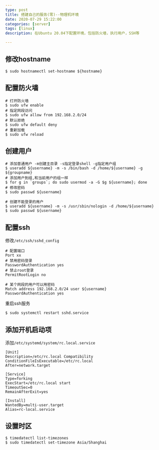 ```yaml
---
type: post
title: 搭建自己的服务(零)--物理机环境
date: 2020-07-29 15:22:00
categories: [server]
tags: [linux]
description: 在Ubuntu 20.04下配置环境，包括防火墙，执行用户，SSH等

---
```


## 修改hostname
```shell script
$ sudo hostnamectl set-hostname ${hostname}
```

## 配置防火墙
```shell script
# 打开防火墙
$ sudo ufw enable
# 指定网段访问
$ sudo ufw allow from 192.168.2.0/24
# 默认拒绝
$ sudo ufw default deny
# 重新加载
$ sudo ufw reload
```

## 创建用户
```shell script
# 添加普通用户 -m创建主目录 -s指定登录shell -g指定用户组
$ useradd ${username} -m -s /bin/bash -d /home/${username} -g ${groupname}
# 添加用户到组,和当前用户的组一样
$ for g in `groups`; do sudo usermod -a -G $g ${username}; done
# 修改密码
$ sudo passwd ${username}

# 创建不能登录的用户
$ useradd ${username} -m -s /usr/sbin/nologin -d /home/${username}
$ sudo passwd ${username}
```

## 配置ssh

修改`/etc/ssh/sshd_config`
```
# 配置端口
Port xx
# 禁用密码登录
PasswordAuthentication yes
# 禁止root登录
PermitRootLogin no

# 某个网段的用户可以用密码
Match address 192.168.2.0/24 user ${username}
PasswordAuthentication yes
```
重启ssh服务
```shell script
$ sudo systemctl restart sshd.service
```

## 添加开机启动项
添加`/etc/systemd/system/rc.local.service`
```
[Unit]
Description=/etc/rc.local Compatibility
ConditionFileIsExecutable=/etc/rc.local
After=network.target

[Service]
Type=forking
ExecStart=/etc/rc.local start
TimeoutSec=0
RemainAfterExit=yes

[Install]
WantedBy=multi-user.target
Alias=rc-local.service
```

## 设置时区
```shell script
$ timedatectl list-timezones
$ sudo timedatectl set-timezone Asia/Shanghai
```

